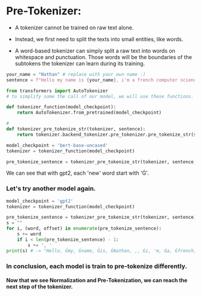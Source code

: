 # Pre-Tokenizer:
- A tokenizer cannot be trained on raw text alone. 
- Instead, we first need to split the texts into small entities, like words. 

- A word-based tokenizer can simply split a raw text into words on whitespace and punctuation. Those words will be the boundaries of the subtokens the tokenizer can learn during its training.

```python
your_name = "Nathan" # replace with your own name :)
sentence = f"Hello my name is {your_name}, i'm a french computer science student."

from transformers import AutoTokenizer
# to simplify some the call of our model, we will use these functions.

def tokenizer_function(model_checkpoint):
    return AutoTokenizer.from_pretrained(model_checkpoint)

#
def tokenizer_pre_tokenize_str(tokenizer, sentence):
    return tokenizer.backend_tokenizer.pre_tokenizer.pre_tokenize_str(sentence)

model_checkpoint = 'bert-base-uncased'
tokenizer = tokenizer_function(model_checkpoint)

pre_tokenize_sentence = tokenizer_pre_tokenize_str(tokenizer, sentence)
```

We can see that with gpt2, each 'new' word start with 'Ġ'.

### Let's try another model again.

```python
model_checkpoint = 'gpt2'
tokenizer = tokenizer_function(model_checkpoint)

pre_tokenize_sentence = tokenizer_pre_tokenize_str(tokenizer, sentence)
s = ""
for i, (word, offset) in enumerate(pre_tokenize_sentence):
    s += word
    if i < len(pre_tokenize_sentence) - 1:
        s += ', '
print(s) # -> "Hello, Ġmy, Ġname, Ġis, ĠNathan, ,, Ġi, 'm, Ġa, Ġfrench, Ġcomputer, Ġscience, Ġstudent, ."
```

### In conclusion, each model is train to pre-tokenize differently.
#### Now that we see Normalization and Pre-Tokenization, we can reach the next step of the tokenizer.